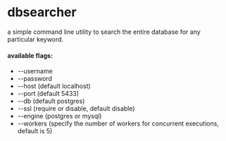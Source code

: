 # dbsearcher

a simple command line utility to search the entire database for any particular keyword.

#### available flags:

* --username
* --password
* --host (default localhost)
* --port (default 5433)
* --db (default postgres)
* --ssl (require or disable, default disable)
* --engine (postgres or mysql)
* --workers (specify the number of workers for concurrent executions, default is 5)
